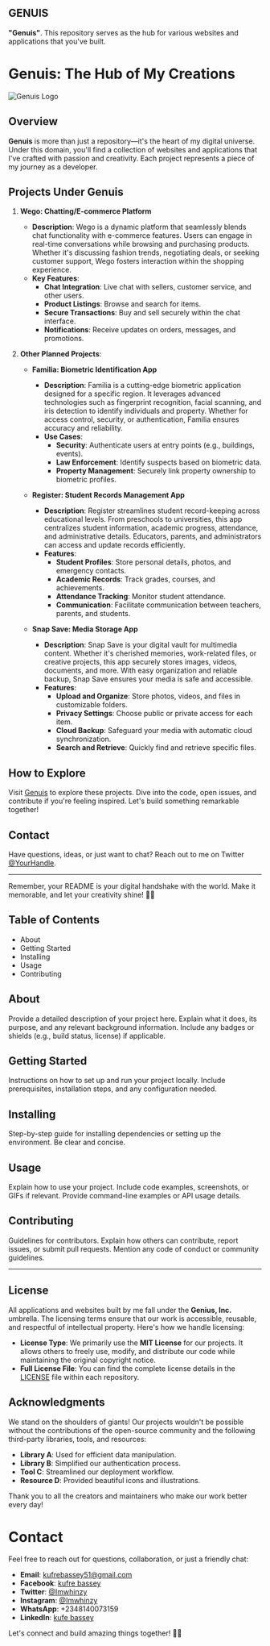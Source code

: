  ## GENUIS
 
 **"Genuis"**. This repository serves as the hub for various websites and applications that you've built.

# Genuis: The Hub of My Creations

![Genuis Logo](https://example.com/path/to/logo.png)

## Overview

**Genuis** is more than just a repository—it's the heart of my digital universe. Under this domain, you'll find a collection of websites and applications that I've crafted with passion and creativity. Each project represents a piece of my journey as a developer.

## Projects Under Genuis

1. **Wego: Chatting/E-commerce Platform**
    - **Description**: Wego is a dynamic platform that seamlessly blends chat functionality with e-commerce features. Users can engage in real-time conversations while browsing and purchasing products. Whether it's discussing fashion trends, negotiating deals, or seeking customer support, Wego fosters interaction within the shopping experience.
    - **Key Features**:
        - **Chat Integration**: Live chat with sellers, customer service, and other users.
        - **Product Listings**: Browse and search for items.
        - **Secure Transactions**: Buy and sell securely within the chat interface.
        - **Notifications**: Receive updates on orders, messages, and promotions.

2. **Other Planned Projects**:
    - **Familia: Biometric Identification App**
        - **Description**: Familia is a cutting-edge biometric application designed for a specific region. It leverages advanced technologies such as fingerprint recognition, facial scanning, and iris detection to identify individuals and property. Whether for access control, security, or authentication, Familia ensures accuracy and reliability.
        - **Use Cases**:
            - **Security**: Authenticate users at entry points (e.g., buildings, events).
            - **Law Enforcement**: Identify suspects based on biometric data.
            - **Property Management**: Securely link property ownership to biometric profiles.

    - **Register: Student Records Management App**
        - **Description**: Register streamlines student record-keeping across educational levels. From preschools to universities, this app centralizes student information, academic progress, attendance, and administrative details. Educators, parents, and administrators can access and update records efficiently.
        - **Features**:
            - **Student Profiles**: Store personal details, photos, and emergency contacts.
            - **Academic Records**: Track grades, courses, and achievements.
            - **Attendance Tracking**: Monitor student attendance.
            - **Communication**: Facilitate communication between teachers, parents, and students.

    - **Snap Save: Media Storage App**
        - **Description**: Snap Save is your digital vault for multimedia content. Whether it's cherished memories, work-related files, or creative projects, this app securely stores images, videos, documents, and more. With easy organization and reliable backup, Snap Save ensures your media is safe and accessible.
        - **Features**:
            - **Upload and Organize**: Store photos, videos, and files in customizable folders.
            - **Privacy Settings**: Choose public or private access for each item.
            - **Cloud Backup**: Safeguard your media with automatic cloud synchronization.
            - **Search and Retrieve**: Quickly find and retrieve specific files.

## How to Explore

Visit [Genuis](https://genuis.dev) to explore these projects. Dive into the code, open issues, and contribute if you're feeling inspired. Let's build something remarkable together!

## Contact

Have questions, ideas, or just want to chat? Reach out to me on Twitter [@YourHandle](https://twitter.com/YourHandle).

---

Remember, your README is your digital handshake with the world. Make it memorable, and let your creativity shine! 🌟🚀

## Table of Contents
- About
- Getting Started
- Installing
- Usage
- Contributing

## About
Provide a detailed description of your project here. Explain what it does, its purpose, and any relevant background information. Include any badges or shields (e.g., build status, license) if applicable.

## Getting Started
Instructions on how to set up and run your project locally. Include prerequisites, installation steps, and any configuration needed.

## Installing
Step-by-step guide for installing dependencies or setting up the environment. Be clear and concise.

## Usage
Explain how to use your project. Include code examples, screenshots, or GIFs if relevant. Provide command-line examples or API usage details.

## Contributing
Guidelines for contributors. Explain how others can contribute, report issues, or submit pull requests. Mention any code of conduct or community guidelines.

---

## License

All applications and websites built by me fall under the **Genius, Inc.** umbrella. The licensing terms ensure that our work is accessible, reusable, and respectful of intellectual property. Here's how we handle licensing:

- **License Type**: We primarily use the **MIT License** for our projects. It allows others to freely use, modify, and distribute our code while maintaining the original copyright notice.
- **Full License File**: You can find the complete license details in the [LICENSE](https://github.com/yourusername/yourrepository/blob/main/LICENSE) file within each repository.

## Acknowledgments

We stand on the shoulders of giants! Our projects wouldn't be possible without the contributions of the open-source community and the following third-party libraries, tools, and resources:

- **Library A**: Used for efficient data manipulation.
- **Library B**: Simplified our authentication process.
- **Tool C**: Streamlined our deployment workflow.
- **Resource D**: Provided beautiful icons and illustrations.

Thank you to all the creators and maintainers who make our work better every day!

# Contact

Feel free to reach out for questions, collaboration, or just a friendly chat:

- **Email**: kufrebassey51@gmail.com
- **Facebook**: [kufre bassey](https://www.facebook.com/profile.php?id=100080362073421)
- **Twitter**: [@Imwhinzy](https://twitter.com/Imwhinzy)
- **Instagram**: [@Imwhinzy](https://instagram.com/Imwhinzy)
- **WhatsApp**: +2348140073159
- **LinkedIn**: [kufe bassey](https://linkedin.com/in/kufre-friday-bassey)

Let's connect and build amazing things together! 🌟🚀

 
